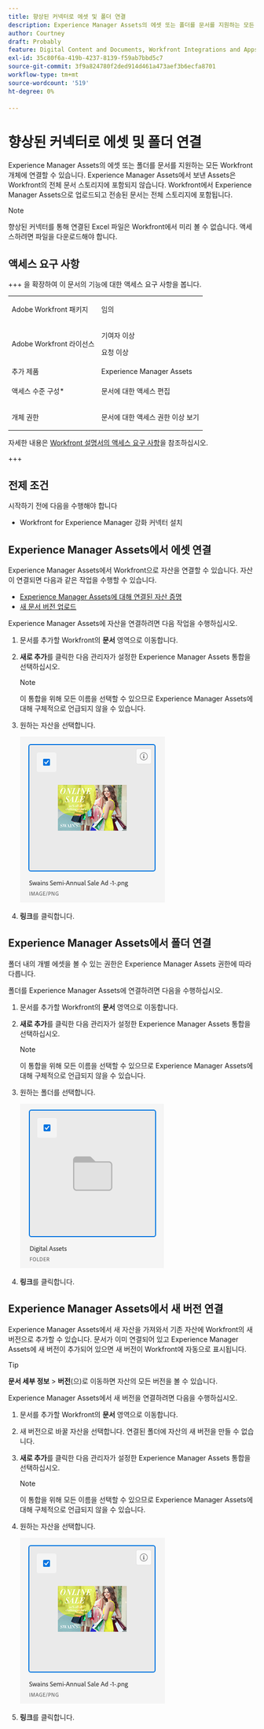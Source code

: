 ```yaml
---
title: 향상된 커넥터로 에셋 및 폴더 연결
description: Experience Manager Assets의 에셋 또는 폴더를 문서를 지원하는 모든 Workfront 개체에 연결할 수 있습니다.
author: Courtney
draft: Probably
feature: Digital Content and Documents, Workfront Integrations and Apps
exl-id: 35c80f6a-419b-4237-8139-f59ab7bbd5c7
source-git-commit: 3f9a824780f2ded914d461a473aef3b6ecfa8701
workflow-type: tm+mt
source-wordcount: '519'
ht-degree: 0%

---
```



# 향상된 커넥터로 에셋 및 폴더 연결

Experience Manager Assets의 에셋 또는 폴더를 문서를 지원하는 모든 Workfront 개체에 연결할 수 있습니다. Experience Manager Assets에서 보낸 Assets은 Workfront의 전체 문서 스토리지에 포함되지 않습니다. Workfront에서 Experience Manager Assets으로 업로드되고 전송된 문서는 전체 스토리지에 포함됩니다.


>[!NOTE]
>
>향상된 커넥터를 통해 연결된 Excel 파일은 Workfront에서 미리 볼 수 없습니다. 액세스하려면 파일을 다운로드해야 합니다.

## 액세스 요구 사항

+++ 을 확장하여 이 문서의 기능에 대한 액세스 요구 사항을 봅니다.

<table style="table-layout:auto"> 
 <col> 
 <col> 
 <tbody> 
  <tr> 
   <td role="rowheader">Adobe Workfront 패키지</td> 
   <td> <p>임의</p> </td> 
  </tr> 
  <tr> 
   <td role="rowheader">Adobe Workfront 라이선스</td> 
   <td> 
   <p>기여자 이상</p>
   <p>요청 이상</p> 
    </td> 
  </tr> 
  <tr> 
   <td role="rowheader">추가 제품</td> 
   <td>Experience Manager Assets </td> 
  </tr> 
  <tr> 
   <td role="rowheader">액세스 수준 구성*</td> 
   <td> <p>문서에 대한 액세스 편집</p></td> 
  </tr> 
  <tr> 
   <td role="rowheader">개체 권한</td> 
   <td> <p>문서에 대한 액세스 권한 이상 보기</p> </td> 
  </tr> 
 </tbody> 
</table>


자세한 내용은 [Workfront 설명서의 액세스 요구 사항](/help/quicksilver/administration-and-setup/add-users/access-levels-and-object-permissions/access-level-requirements-in-documentation.md)을 참조하십시오.

+++

## 전제 조건

시작하기 전에 다음을 수행해야 합니다

* Workfront for Experience Manager 강화 커넥터 설치

## Experience Manager Assets에서 에셋 연결

Experience Manager Assets에서 Workfront으로 자산을 연결할 수 있습니다. 자산이 연결되면 다음과 같은 작업을 수행할 수 있습니다.

* [Experience Manager Assets에 대해 연결된 자산 증명](../../../documents/workfront-and-experience-manager-integrations/workfront-for-experience-manager-enhanced-connector/enhanced-connector-proof-asset.md)
* [새 문서 버전 업로드](../../../documents/managing-documents/upload-new-document-version.md)

Experience Manager Assets에 자산을 연결하려면 다음 작업을 수행하십시오.

1. 문서를 추가할 Workfront의 **문서** 영역으로 이동합니다.
1. **새로 추가**&#x200B;를 클릭한 다음 관리자가 설정한 Experience Manager Assets 통합을 선택하십시오.

   >[!NOTE]
   >
   >이 통합을 위해 모든 이름을 선택할 수 있으므로 Experience Manager Assets에 대해 구체적으로 언급되지 않을 수 있습니다.

1. 원하는 자산을 선택합니다.

   ![자산 선택](assets/select-an-asset.png)

1. **링크**&#x200B;를 클릭합니다.

## Experience Manager Assets에서 폴더 연결

폴더 내의 개별 에셋을 볼 수 있는 권한은 Experience Manager Assets 권한에 따라 다릅니다.

폴더를 Experience Manager Assets에 연결하려면 다음을 수행하십시오.

1. 문서를 추가할 Workfront의 **문서** 영역으로 이동합니다.
1. **새로 추가**&#x200B;를 클릭한 다음 관리자가 설정한 Experience Manager Assets 통합을 선택하십시오.

   >[!NOTE]
   >
   >이 통합을 위해 모든 이름을 선택할 수 있으므로 Experience Manager Assets에 대해 구체적으로 언급되지 않을 수 있습니다.

1. 원하는 폴더를 선택합니다.

   ![폴더 선택](assets/select-a-folder.png)

1. **링크**&#x200B;를 클릭합니다.

## Experience Manager Assets에서 새 버전 연결

Experience Manager Assets에서 새 자산을 가져와서 기존 자산에 Workfront의 새 버전으로 추가할 수 있습니다. 문서가 이미 연결되어 있고 Experience Manager Assets에 새 버전이 추가되어 있으면 새 버전이 Workfront에 자동으로 표시됩니다.

>[!TIP]
>
>**문서 세부 정보** > **버전**(으)로 이동하면 자산의 모든 버전을 볼 수 있습니다.

Experience Manager Assets에서 새 버전을 연결하려면 다음을 수행하십시오.

1. 문서를 추가할 Workfront의 **문서** 영역으로 이동합니다.
1. 새 버전으로 바꿀 자산을 선택합니다. 연결된 폴더에 자산의 새 버전을 만들 수 없습니다.
1. **새로 추가**&#x200B;를 클릭한 다음 관리자가 설정한 Experience Manager Assets 통합을 선택하십시오.

   >[!NOTE]
   >
   >이 통합을 위해 모든 이름을 선택할 수 있으므로 Experience Manager Assets에 대해 구체적으로 언급되지 않을 수 있습니다.

1. 원하는 자산을 선택합니다.

   ![자산 선택](assets/select-an-asset.png)

1. **링크**&#x200B;를 클릭합니다.
